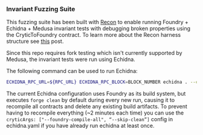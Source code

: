 
### Invariant Fuzzing Suite

This fuzzing suite has been built with [Recon](https://getrecon.xyz/) to enable running Foundry + Echidna + Medusa invariant tests with debugging broken properties using the CryticToFoundry contract. To learn more about the Recon harness structure see [this](https://allthingsfuzzy.substack.com/p/introducing-recon-invariant-testing?r=34r2zr) post. 

Since this repo requires fork testing which isn't currently supported by Medusa, the invariant tests were run using Echidna. 

The following command can be used to run Echidna:

```bash
ECHIDNA_RPC_URL=${RPC_URL} ECHIDNA_RPC_BLOCK=BLOCK_NUMBER echidna . --contract CryticTester --config echidna.yaml
```

The current Echidna configuration uses Foundry as its build system, but executes `forge clean` by default during every new run, causing it to recompile all contracts and delete any existing build artifacts. To prevent having to recompile everything (~2 minutes each time) you can use the `cryticArgs: ["--foundry-compile-all", “--skip-clean”]` config in echidna.yaml if you have already run echidna at least once. 